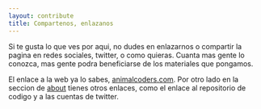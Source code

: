 ```yaml
---
layout: contribute
title: Compartenos, enlazanos
---
```


Si te gusta lo que ves por aqui, no dudes en enlazarnos o compartir la pagina
en redes sociales, twitter, o como quieras. Cuanta mas gente lo conozca, mas
gente podra beneficiarse de los materiales que pongamos.

El enlace a la web ya lo sabes, [animalcoders.com][]. Por otro lado en la
seccion de [about][] tienes otros enlaces, como el enlace al repositorio de
codigo y a las cuentas de twitter.

[animalcoders.com]: http://animalcoders.com
[about]: /about

